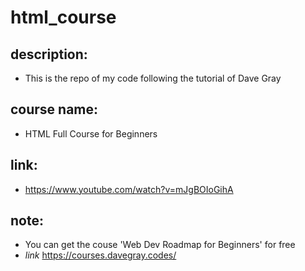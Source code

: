 # html_course

## description:
- This is the repo of my code following the tutorial of Dave Gray

## course name:
- HTML Full Course for Beginners

## link:
- https://www.youtube.com/watch?v=mJgBOIoGihA

## note:
- You can get the couse 'Web Dev Roadmap for Beginners' for free 
- *link* https://courses.davegray.codes/

